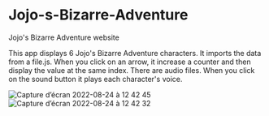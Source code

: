 # Jojo-s-Bizarre-Adventure
Jojo's Bizarre Adventure website

This app displays 6 Jojo's Bizarre Adventure characters. It imports the data from a file.js.
When you click on an arrow, it increase a counter and then display the value at the same index. 
There are audio files. When you click on the sound button it plays each character's voice.

![Capture d’écran 2022-08-24 à 12 42 45](https://user-images.githubusercontent.com/92720413/186399081-ce2efd34-d7da-4c16-acda-171f1f26f004.png)
![Capture d’écran 2022-08-24 à 12 42 32](https://user-images.githubusercontent.com/92720413/186399082-610f32b4-cead-4ca1-ba7a-760092db5279.png)

